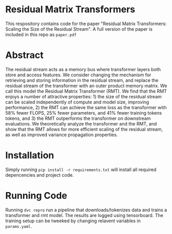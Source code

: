 # Residual Matrix Transformers

This respository contains code for the paper "Residual Matrix Transformers: Scaling the Size of the Residual Stream". A full version of the paper is included in this repo as `paper.pdf`

# Abstract

The residual stream acts as a memory bus where transformer layers both store and access features. We consider changing the mechanism for retrieving and storing information in the residual stream, and replace the residual stream of the transformer with an outer product memory matrix. We call this model the Residual Matrix Transformer (RMT). We find that the RMT enjoys a number of attractive properties: 1) the size of the residual stream can be scaled independently of compute and model size, improving performance, 2) the RMT can achieve the same loss as the transformer with 58% fewer FLOPS, 25% fewer parameters, and 41% fewer training tokens tokens, and 3) the RMT outperforms the transformer on downstream evaluations. We theoretically analyze the transformer and the RMT, and show that the RMT allows for more efficient scaling of the residual stream, as well as improved variance propagation properties.

# Installation

Simply running `pip install -r requirements.txt` will install all required depencencies and project code.

# Running Code

Running `dvc repro` run a pipeline that downloads/tokenizes data and trains a transformer and rmt model. The results are logged using tensorboard. The training setup can be tweeked by changing relavent variables in `params.yaml`.
